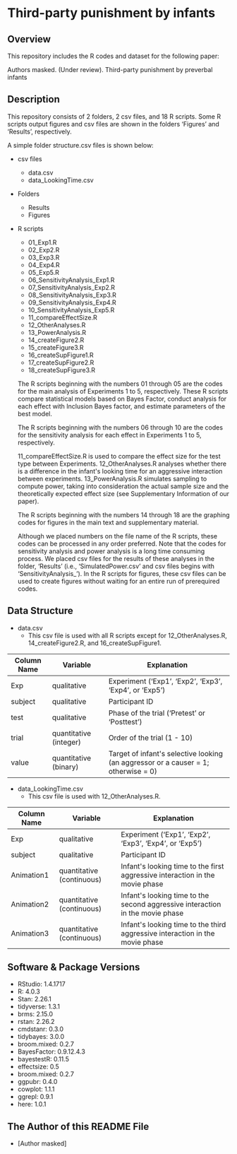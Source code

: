 Third-party punishment by infants
====

## Overview
This repository includes the R codes and dataset for the following paper:

Authors masked. (Under review). Third-party punishment by preverbal infants

## Description
This repository consists of 2 folders, 2 csv files, and 18 R scripts. Some R scripts output figures and csv files are shown in the folders ‘Figures’ and ‘Results’, respectively.

A simple folder structure.csv files is shown below:

- csv files
  - data.csv
  - data_LookingTime.csv
- Folders
  - Results
  - Figures
- R scripts
  - 01_Exp1.R
  - 02_Exp2.R
  - 03_Exp3.R
  - 04_Exp4.R
  - 05_Exp5.R
  - 06_SensitivityAnalysis_Exp1.R
  - 07_SensitivityAnalysis_Exp2.R
  - 08_SensitivityAnalysis_Exp3.R
  - 09_SensitivityAnalysis_Exp4.R
  - 10_SensitivityAnalysis_Exp5.R
  - 11_compareEffectSize.R
  - 12_OtherAnalyses.R
  - 13_PowerAnalysis.R
  - 14_createFigure2.R
  - 15_createFigure3.R
  - 16_createSupFigure1.R
  - 17_createSupFigure2.R
  - 18_createSupFigure3.R

  The R scripts beginning with the numbers 01 through 05 are the codes for the main analysis of Experiments 1 to 5, respectively. These R scripts compare statistical models based on Bayes Factor, conduct analysis for each effect with Inclusion Bayes factor, and estimate parameters of the best model.

  The R scripts beginning with the numbers 06 through 10 are the codes for the sensitivity analysis for each effect in Experiments 1 to 5, respectively.

  11_compareEffectSize.R is used to compare the effect size for the test type between Experiments. 12_OtherAnalyses.R analyses whether there is a difference in the infant's looking time for an aggressive interaction between experiments. 13_PowerAnalysis.R simulates sampling to compute power, taking into consideration the actual sample size and the theoretically expected effect size (see Supplementary Information of our paper).

  The R scripts beginning with the numbers 14 through 18 are the graphing codes for figures in the main text and supplementary material.

  Although we placed numbers on the file name of the R scripts, these codes can be processed in any order preferred. Note that the codes for sensitivity analysis and power analysis is a long time consuming process. We placed csv files for the results of these analyses in the folder, ‘Results’ (i.e., ‘SimulatedPower.csv’ and csv files begins with ‘SensitivityAnalysis_’). In the R scripts for figures, these csv files can be used to create figures without waiting for an entire run of prerequired codes.


## Data Structure
- data.csv
  - This csv file is used with all R scripts except for 12_OtherAnalyses.R, 14_createFigure2.R, and 16_createSupFigure1.

| Column Name     | Variable                | Explanation                                                                        |
| ----            | ----                    |   ----                                                                             |
| Exp             |qualitative              | Experiment (‘Exp1’, ‘Exp2’, ‘Exp3’, ‘Exp4’, or ‘Exp5’)                             |
| subject         |qualitative              | Participant ID                                                                     |
| test            |qualitative              | Phase of the trial (‘Pretest’ or ‘Posttest’)                                       |
| trial           |quantitative (integer)   | Order of the trial (1 - 10)                                                        |
| value           |quantitative (binary)    | Target of infant's selective looking (an aggressor or a causer = 1; otherwise = 0) |



- data_LookingTime.csv
  - This csv file is used with 12_OtherAnalyses.R.

| Column Name     | Variable                | Explanation                                                                   |
| ----            | ----                    |   ----                                                                        |
| Exp             |qualitative              | Experiment (‘Exp1’, ‘Exp2’, ‘Exp3’, ‘Exp4’, or ‘Exp5’)                        |
| subject         |qualitative              | Participant ID                                                                |
| Animation1      |quantitative (continuous)| Infant's looking time to the first aggressive interaction in the movie phase  |
| Animation2      |quantitative (continuous)| Infant's looking time to the second aggressive interaction in the movie phase |
| Animation3      |quantitative (continuous)| Infant's looking time to the third aggressive interaction in the movie phase  |


## Software & Package Versions
- RStudio: 1.4.1717
- R: 4.0.3
- Stan: 2.26.1
- tidyverse: 1.3.1
- brms: 2.15.0
- rstan: 2.26.2
- cmdstanr: 0.3.0
- tidybayes: 3.0.0
- broom.mixed: 0.2.7
- BayesFactor: 0.9.12.4.3
- bayestestR: 0.11.5
- effectsize: 0.5
- broom.mixed: 0.2.7
- ggpubr: 0.4.0
- cowplot: 1.1.1
- ggrepl: 0.9.1
- here: 1.0.1


## The Author of this README File
- [Author masked]
